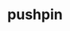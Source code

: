 ---
layout: objects
title: pushpin
emoji: pushpin
permalink: 📌.html
image: assets/img/3moji/pushpin.png
---